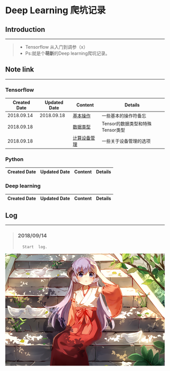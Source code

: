 # Deep Learning 爬坑记录
## Introduction
***
> - Tensorflow 从入门到调参（x）
> - Ps:就是个**萌新**的Deep learning爬坑记录。
## Note link
***
### Tensorflow
|Created Date|Updated Date|Content|Details|
|------------|------------|-------|-------|
|2018.09.14|2018.09.18|[基本操作](studyNotes/tensorflow/Leadin/Leadin.md)|一些基本的操作符备忘|
|2018.09.18||[数据类型](studyNotes/tensorflow/Tensor/Tensor.md)|Tensor的数据类型和特殊Tensor类型|
|2018.09.18||[计算设备管理](studyNotes/tensorflow/DeviceManage/DeviceManage.md)|一些关于设备管理的选项
### Python
|Created Date|Updated Date|Content|Details|
|------------|------------|-------|-------|
### Deep learning
|Created Date|Updated Date|Content|Details|
|------------|------------|-------|-------|

## Log
***
> ### 2018/09/14
>       Start  log.

![Hanyuu](studyNotes/rm.png)